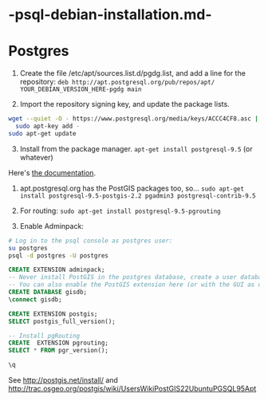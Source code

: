 # -psql-debian-installation.md-

# Postgres

1. Create the file /etc/apt/sources.list.d/pgdg.list, and add a line for the repository:
`deb http://apt.postgresql.org/pub/repos/apt/ YOUR_DEBIAN_VERSION_HERE-pgdg main`

2. Import the repository signing key, and update the package lists.
```bash
wget --quiet -O - https://www.postgresql.org/media/keys/ACCC4CF8.asc | \
  sudo apt-key add -
sudo apt-get update 
```

3. Install from the package manager.
`apt-get install postgresql-9.5` (or whatever)

Here's [the documentation](http://www.postgresql.org/download/linux/debian/).

1. apt.postgresql.org has the PostGIS packages too, so...
`sudo apt-get install postgresql-9.5-postgis-2.2 pgadmin3 postgresql-contrib-9.5`

2. For routing:
`sudo apt-get install postgresql-9.5-pgrouting`

3. Enable Adminpack:
```bash
# Log in to the psql console as postgres user:
su postgres
psql -d postgres -U postgres
```

```sql
CREATE EXTENSION adminpack;
-- Never install PostGIS in the postgres database, create a user database.
-- You can also enable the PostGIS extension here (or with the GUI as described below):
CREATE DATABASE gisdb;
\connect gisdb;

CREATE EXTENSION postgis;
SELECT postgis_full_version();

-- Install pgRouting
CREATE  EXTENSION pgrouting;
SELECT * FROM pgr_version();

\q
```

See http://postgis.net/install/ and http://trac.osgeo.org/postgis/wiki/UsersWikiPostGIS22UbuntuPGSQL95Apt
